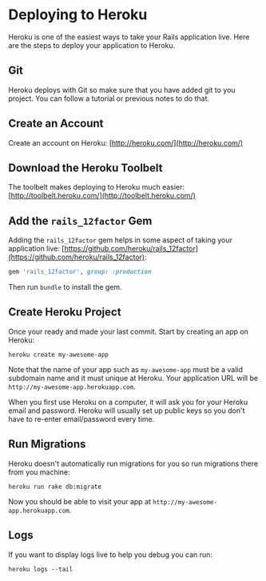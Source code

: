 # Deploying to Heroku
Heroku is one of the easiest ways to take your Rails application live. Here are the steps to deploy your application to Heroku.

## Git
Heroku deploys with Git so make sure that you have added git to you project. You can follow a tutorial or previous notes to do that.

## Create an Account
Create an account on Heroku: [http://heroku.com/](http://heroku.com/)

## Download the Heroku Toolbelt
The toolbelt makes deploying to Heroku much easier: [http://toolbelt.heroku.com/](http://toolbelt.heroku.com/)

## Add the `rails_12factor` Gem
Adding the `rails_12factor` gem helps in some aspect of taking your application live: [https://github.com/heroku/rails_12factor](https://github.com/heroku/rails_12factor):

```ruby
gem 'rails_12factor', group: :production
```
Then run `bundle` to install the gem.

## Create Heroku Project
Once your ready and made your last commit. Start by creating an app on Heroku:
```shell
heroku create my-awesome-app
```
Note that the name of your app such as `my-awesome-app` must be a valid subdomain name and it must unique at Heroku. Your application URL will be `http://my-awesome-app.herokuapp.com`.

When you first use Heroku on a computer, it will ask you for your Heroku email and password. Heroku will usually set up public keys so you don't have to re-enter email/password every time.

## Run Migrations
Heroku doesn't automatically run migrations for you so run migrations there from you machine:
```shell
heroku run rake db:migrate
```
Now you should be able to visit your app at `http://my-awesome-app.herokuapp.com`.

## Logs
If you want to display logs live to help you debug you can run:
```shell
heroku logs --tail
```